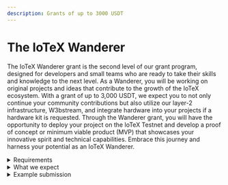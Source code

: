 ```yaml
---
description: Grants of up to 3000 USDT
---
```


# The IoTeX Wanderer

The IoTeX Wanderer grant is the second level of our grant program, designed for developers and small teams who are ready to take their skills and knowledge to the next level. As a Wanderer, you will be working on original projects and ideas that contribute to the growth of the IoTeX ecosystem. With a grant of up to 3,000 USDT, we expect you to not only continue your community contributions but also utilize our layer-2 infrastructure, W3bstream, and integrate hardware into your projects if a hardware kit is requested. Through the Wanderer grant, you will have the opportunity to deploy your project on the IoTeX Testnet and develop a proof of concept or minimum viable product (MVP) that showcases your innovative spirit and technical capabilities. Embrace this journey and harness your potential as an IoTeX Wanderer.

<details>

<summary>Requirements</summary>

* Proof of community contribution / specific expertise
* Original project/idea

</details>

<details>

<summary>What we expect</summary>

Everything from previous level, and:&#x20;

* Use W3bstream
* Use the hardware in the project if hardware kit requested
* Testnet deployment

</details>

<details>

<summary>Example submission</summary>

* Proof of Concept / MVP

#### For a category specific example visit the [_**Grant Verticals**_](../grant-verticals/) page

</details>
